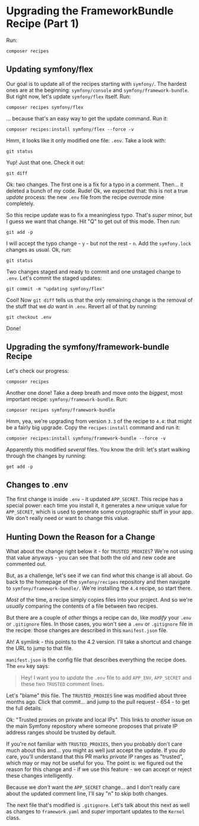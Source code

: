 # Upgrading the FrameworkBundle Recipe (Part 1)

Run:

```terminal
composer recipes
```

## Updating symfony/flex

Our goal is to update all of the recipes starting with `symfony/`. The hardest
ones are at the beginning: `symfony/console` and `symfony/framework-bundle`. But
right now, let's update `symfony/flex` itself. Run:

```terminal
composer recipes symfony/flex
```

... because that's an easy way to get the update command. Run it:

```terminal
composer recipes:install symfony/flex --force -v
```

Hmm, it looks like it only modified one file: `.env`. Take a look with:

```terminal
git status
```

Yup! Just that one. Check it out:

```terminal
git diff
```

Ok: two changes. The first one is a fix for a typo in a comment. Then... it deleted
a bunch of *my* code. Rude! Ok, we expected that: this is not a true *update* process:
the new `.env` file from the recipe *overrode* mine completely.

So this recipe update was to fix a meaningless typo. That's *super* minor, but I
guess we want that change. Hit "Q" to get out of this mode. Then run:

```terminal
git add -p
```

I will accept the typo change - `y` - but not the rest - `n`. Add the
`symfony.lock` changes as usual. Ok, run:

```terminal
git status
```

Two changes staged and ready to commit and one unstaged change to `.env`. Let's
commit the staged updates:

```terminal
git commit -m "updating symfony/flex"
```

Cool! Now `git diff` tells us that the only remaining change is the removal of
the stuff that we *do* want in `.env`. Revert all of that by running:

```terminal
git checkout .env
```

Done!

## Upgrading the symfony/framework-bundle Recipe

Let's check our progress:

```terminal
composer recipes
```

Another one done! Take a deep breath and move onto the *biggest*, most
important recipe: `symfony/framework-bundle`. Run:

```terminal
composer recipes symfony/framework-bundle
```

Hmm, yea, we're upgrading from version `3.3` of the recipe to `4.4`: that might
be a fairly big upgrade. Copy the `recipes:install` command and run it:

```terminal-silent
composer recipes:install symfony/framework-bundle --force -v
```

Apparently this modified *several* files. You know the drill: let's start
walking through the changes by running:

```terminal
get add -p
```

## Changes to .env

The first change is inside `.env` - it updated `APP_SECRET`. This recipe has a
special power: each time you install it, it generates a *new* unique value for
`APP_SECRET`, which is used to generate some cryptographic stuff in your app.
We don't really need or want to change this value.

## Hunting Down the Reason for a Change

What about the change right below it - for `TRUSTED_PROXIES`? We're not using
that value anyways - you can see that both the old and new code are commented
out.

But, as a challenge, let's see if we can find *what* this change is all about.
Go back to the homepage of the `symfony/recipes` repository and then navigate
to `symfony/framework-bundle/`. We're installing the `4.4` recipe, so start there.

*Most* of the time, a recipe simply copies files into your project. And so we're
*usually* comparing the contents of a file between two recipes.

But there are a couple of *other* things a recipe can do, like *modify* your `.env`
or `.gitignore` files. In those cases, you won't see a `.env` or `.gitignore`
file in the recipe: those changes are described in this `manifest.json` file.

Ah! A symlink - this points to the 4.2 version. I'll take a shortcut and change
the URL to jump to that file.

`manifest.json` is the config file that describes everything the recipe does.
The `env` key says:

> Hey! I want you to *update* the `.env` file to add `APP_ENV`, `APP_SECRET`
> and these two `TRUSTED` comment lines.

Let's "blame" this file. The `TRUSTED_PROXIES` line was modified about three
months ago. Click that commit... and jump to the pull request - 654 - to get the
full details.

Ok: "Trusted proxies on private and local IPs". This links to *another* issue
on the main Symfony repository where someone proposes that private IP address ranges
should be trusted by default.

If you're not familiar with `TRUSTED_PROXIES`, then you probably don't care much
about this and... you might as well just accept the update. If you *do* care,
you'll understand that this PR marks *private* IP ranges as "trusted", which may
or may not be useful for you. The point is: we figured out the reason for this
change and - if we use this feature - we can accept or reject these changes
intelligently.

Because we *don't* want the `APP_SECRET` change... and I don't really care about
the updated comment line, I'll say "n" to skip both changes.

The next file that's modified is `.gitignore`. Let's talk about this next as
well as changes to `framework.yaml` and *super* important updates to
the `Kernel` class.

